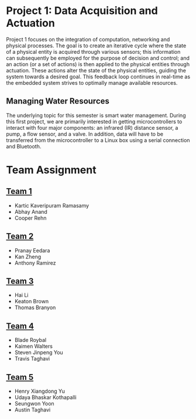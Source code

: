# Project 1: Data Acquisition and Actuation

Project 1 focuses on the integration of computation, networking and physical processes.
The goal is to create an iterative cycle where the state of a physical entity is acquired through various sensors;
this information can subsequently be employed for the purpose of decision and control;
and an action (or a set of actions) is then applied to the physical entities through actuation.
These actions alter the state of the physical entities, guiding the system towards a desired goal.
This feedback loop continues in real-time as the embedded system strives to optimally manage available resources.


## Managing Water Resources

The underlying topic for this semester is smart water management.
During this first project, we are primarily interested in getting microcontrollers to interact with four major components: an infrared (IR) distance sensor, a pump, a flow sensor, and a valve.
In addition, data will have to be transferred from the microcontroller to a Linux box using a serial connection and Bluetooth.

# Team Assignment

## [Team 1](https://github.com/CourseReps/ECEN489-Fall2015/wiki/project1-team1)

* Kartic Kaveripuram Ramasamy
* Abhay Anand
* Cooper Rehn

## [Team 2](https://github.com/CourseReps/ECEN489-Fall2015/wiki/project1-team2)

* Pranay Eedara
* Kan Zheng
* Anthony Ramirez

## [Team 3](https://github.com/CourseReps/ECEN489-Fall2015/wiki/project1-team3)

* Hai Li
* Keaton Brown
* Thomas Branyon

## [Team 4](https://github.com/CourseReps/ECEN489-Fall2015/wiki/project1-team4)

* Blade Roybal
* Kaimen Walters
* Steven Jinpeng You
* Travis Taghavi

## [Team 5](https://github.com/CourseReps/ECEN489-Fall2015/wiki/project1-team5)

* Henry Xiangdong Yu
* Udaya Bhaskar Kothapalli
* Seungwon Yoon
* Austin Taghavi

